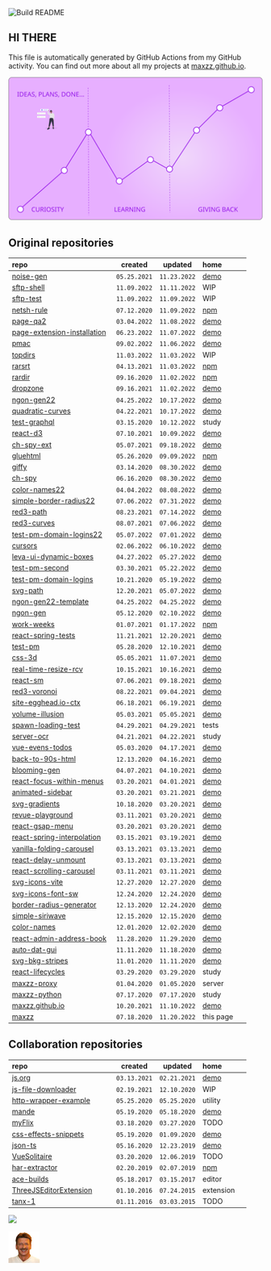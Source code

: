 ![Build README](https://github.com/maxzz/maxzz/workflows/Build%20README/badge.svg)

## HI THERE
<!-- ![](src/assets/main-hi.svg) -->
This file is automatically generated by GitHub Actions from my GitHub activity. You can find out more about all my projects at [maxzz.github.io](https://maxzz.github.io).

![](src/assets/main.svg)

<!-- recent_releases starts -->

## Original repositories

repo&nbsp;&nbsp;&nbsp;&nbsp;&nbsp;&nbsp;&nbsp;&nbsp;&nbsp;&nbsp;&nbsp;&nbsp;&nbsp;&nbsp;&nbsp;&nbsp;&nbsp;&nbsp;&nbsp;&nbsp;&nbsp;&nbsp;&nbsp;&nbsp;&nbsp;&nbsp;&nbsp;&nbsp;&nbsp;&nbsp;&nbsp;&nbsp;&nbsp;&nbsp;&nbsp;&nbsp;&nbsp;&nbsp;&nbsp;&nbsp;&nbsp;&nbsp;&nbsp; | created | updated | home&nbsp;&nbsp;&nbsp;&nbsp;&nbsp;&nbsp;&nbsp;&nbsp;&nbsp;&nbsp;&nbsp;
-|-|-|-
[noise-gen](https://github.com/maxzz/noise-gen) | ```05.25.2021``` | ```11.23.2022``` | [demo](https://maxzz.github.io/noise-gen)
[sftp-shell](https://github.com/maxzz/sftp-shell) | ```11.09.2022``` | ```11.11.2022``` | WIP
[sftp-test](https://github.com/maxzz/sftp-test) | ```11.09.2022``` | ```11.09.2022``` | WIP
[netsh-rule](https://github.com/maxzz/netsh-rule) | ```07.12.2020``` | ```11.09.2022``` | [npm](https://www.npmjs.com/package/netsh-rule)
[page-qa2](https://github.com/maxzz/page-qa2) | ```03.04.2022``` | ```11.08.2022``` | [demo](https://maxzz.github.io/page-qa2)
[page-extension-installation](https://github.com/maxzz/page-extension-installation) | ```06.23.2022``` | ```11.07.2022``` | [demo](https://maxzz.github.io/page-extension-installation)
[pmac](https://github.com/maxzz/pmac) | ```09.02.2022``` | ```11.06.2022``` | [demo](https://maxzz.github.io/pmac)
[topdirs](https://github.com/maxzz/topdirs) | ```11.03.2022``` | ```11.03.2022``` | WIP
[rarsrt](https://github.com/maxzz/rarsrt) | ```04.13.2021``` | ```11.03.2022``` | [npm](https://www.npmjs.com/package/rarsrt)
[rardir](https://github.com/maxzz/rardir) | ```09.16.2020``` | ```11.02.2022``` | [npm](https://www.npmjs.com/package/rardir)
[dropzone](https://github.com/maxzz/dropzone) | ```09.16.2021``` | ```11.02.2022``` | [demo](https://maxzz.github.io/dropzone)
[ngon-gen22](https://github.com/maxzz/ngon-gen22) | ```04.25.2022``` | ```10.17.2022``` | [demo](https://maxzz.github.io/ngon-gen22)
[quadratic-curves](https://github.com/maxzz/quadratic-curves) | ```04.22.2021``` | ```10.17.2022``` | [demo](https://maxzz.github.io/quadratic-curves)
[test-graphql](https://github.com/maxzz/test-graphql) | ```03.15.2020``` | ```10.12.2022``` | study
[react-d3](https://github.com/maxzz/react-d3) | ```07.10.2021``` | ```10.09.2022``` | [demo](https://maxzz.github.io/react-d3)
[ch-spy-ext](https://github.com/maxzz/ch-spy-ext) | ```05.07.2021``` | ```09.18.2022``` | [demo](https://github.com/maxzz/ch-spy)
[gluehtml](https://github.com/maxzz/gluehtml) | ```05.26.2020``` | ```09.09.2022``` | [npm](https://www.npmjs.com/package/gluehtml)
[giffy](https://github.com/maxzz/giffy) | ```03.14.2020``` | ```08.30.2022``` | [demo](https://maxzz.github.io/giffy)
[ch-spy](https://github.com/maxzz/ch-spy) | ```06.16.2020``` | ```08.30.2022``` | [demo](https://maxzz.github.io/ch-spy/)
[color-names22](https://github.com/maxzz/color-names22) | ```04.04.2022``` | ```08.08.2022``` | [demo](https://maxzz.github.io/color-names22)
[simple-border-radius22](https://github.com/maxzz/simple-border-radius22) | ```07.06.2022``` | ```07.31.2022``` | [demo](https://maxzz.github.io/simple-border-radius22)
[red3-path](https://github.com/maxzz/red3-path) | ```08.23.2021``` | ```07.14.2022``` | [demo](https://maxzz.github.io/red3-path/)
[red3-curves](https://github.com/maxzz/red3-curves) | ```08.07.2021``` | ```07.06.2022``` | [demo](https://maxzz.github.io/red3-curves)
[test-pm-domain-logins22](https://github.com/maxzz/test-pm-domain-logins22) | ```05.07.2022``` | ```07.01.2022``` | [demo](https://maxzz.github.io/test-pm-domain-logins22/)
[cursors](https://github.com/maxzz/cursors) | ```02.06.2022``` | ```06.10.2022``` | [demo](https://maxzz.github.io/cursors)
[leva-ui-dynamic-boxes](https://github.com/maxzz/leva-ui-dynamic-boxes) | ```04.27.2022``` | ```05.27.2022``` | [demo](https://maxzz.github.io/leva-ui-dynamic-boxes)
[test-pm-second](https://github.com/maxzz/test-pm-second) | ```03.30.2021``` | ```05.22.2022``` | [demo](https://maxzz.github.io/test-pm-second)
[test-pm-domain-logins](https://github.com/maxzz/test-pm-domain-logins) | ```10.21.2020``` | ```05.19.2022``` | [demo](https://maxzz.github.io/test-pm-domain-logins/)
[svg-path](https://github.com/maxzz/svg-path) | ```12.20.2021``` | ```05.07.2022``` | [demo](https://maxzz.github.io/svg-path)
[ngon-gen22-template](https://github.com/maxzz/ngon-gen22-template) | ```04.25.2022``` | ```04.25.2022``` | [demo](https://maxzz.github.io/ngon-gen22)
[ngon-gen](https://github.com/maxzz/ngon-gen) | ```05.12.2020``` | ```02.10.2022``` | [demo](https://maxzz.github.io/ngon-gen)
[work-weeks](https://github.com/maxzz/work-weeks) | ```01.07.2021``` | ```01.17.2022``` | [npm](https://www.npmjs.com/package/work-weeks)
[react-spring-tests](https://github.com/maxzz/react-spring-tests) | ```11.21.2021``` | ```12.20.2021``` | [demo](https://maxzz.github.io/react-spring-tests)
[test-pm](https://github.com/maxzz/test-pm) | ```05.28.2020``` | ```12.10.2021``` | [demo](https://maxzz.github.io/test-pm/)
[css-3d](https://github.com/maxzz/css-3d) | ```05.05.2021``` | ```11.07.2021``` | [demo](https://maxzz.github.io/css-3d)
[real-time-resize-rcv](https://github.com/maxzz/real-time-resize-rcv) | ```10.15.2021``` | ```10.16.2021``` | [demo](https://codesandbox.io/s/github/maxzz/real-time-resize-rcv)
[react-sm](https://github.com/maxzz/react-sm) | ```07.06.2021``` | ```09.18.2021``` | [demo](https://maxzz.github.io/react-sm)
[red3-voronoi](https://github.com/maxzz/red3-voronoi) | ```08.22.2021``` | ```09.04.2021``` | [demo](https://maxzz.github.io/red3-voronoi/)
[site-egghead.io-ctx](https://github.com/maxzz/site-egghead.io-ctx) | ```06.18.2021``` | ```06.19.2021``` | [demo](https://github.com/maxzz/ch-spy)
[volume-illusion](https://github.com/maxzz/volume-illusion) | ```05.03.2021``` | ```05.05.2021``` | [demo](https://maxzz.github.io/volume-illusion)
[spawn-loading-test](https://github.com/maxzz/spawn-loading-test) | ```04.29.2021``` | ```04.29.2021``` | tests
[server-ocr](https://github.com/maxzz/server-ocr) | ```04.21.2021``` | ```04.22.2021``` | study
[vue-evens-todos](https://github.com/maxzz/vue-evens-todos) | ```05.03.2020``` | ```04.17.2021``` | [demo](https://codesandbox.io/s/github/maxzz/vue-evens-todos)
[back-to-90s-html](https://github.com/maxzz/back-to-90s-html) | ```12.13.2020``` | ```04.16.2021``` | [demo](https://maxzz.github.io/back-to-90s-html/)
[blooming-gen](https://github.com/maxzz/blooming-gen) | ```04.07.2021``` | ```04.10.2021``` | [demo](https://maxzz.github.io/blooming-gen)
[react-focus-within-menus](https://github.com/maxzz/react-focus-within-menus) | ```03.20.2021``` | ```04.01.2021``` | [demo](https://maxzz.github.io/react-focus-within-menus/)
[animated-sidebar](https://github.com/maxzz/animated-sidebar) | ```03.20.2021``` | ```03.21.2021``` | [demo](https://maxzz.github.io/animated-sidebar)
[svg-gradients](https://github.com/maxzz/svg-gradients) | ```10.18.2020``` | ```03.20.2021``` | [demo](https://maxzz.github.io/svg-gradients)
[revue-playground](https://github.com/maxzz/revue-playground) | ```03.11.2021``` | ```03.20.2021``` | [demo](https://maxzz.github.io/revue-playground/)
[react-gsap-menu](https://github.com/maxzz/react-gsap-menu) | ```03.20.2021``` | ```03.20.2021``` | [demo](https://maxzz.github.io/react-gsap-menu)
[react-spring-interpolation](https://github.com/maxzz/react-spring-interpolation) | ```03.15.2021``` | ```03.19.2021``` | [demo](https://maxzz.github.io/react-spring-interpolation)
[vanilla-folding-carousel](https://github.com/maxzz/vanilla-folding-carousel) | ```03.13.2021``` | ```03.13.2021``` | [demo](https://maxzz.github.io/vanilla-folding-carousel/)
[react-delay-unmount](https://github.com/maxzz/react-delay-unmount) | ```03.13.2021``` | ```03.13.2021``` | [demo](https://maxzz.github.io/react-delay-unmount)
[react-scrolling-carousel](https://github.com/maxzz/react-scrolling-carousel) | ```03.11.2021``` | ```03.11.2021``` | [demo](https://maxzz.github.io/react-scrolling-carousel)
[svg-icons-vite](https://github.com/maxzz/svg-icons-vite) | ```12.27.2020``` | ```12.27.2020``` | [demo](https://maxzz.github.io/svg-icons-vite)
[svg-icons-font-sw](https://github.com/maxzz/svg-icons-font-sw) | ```12.24.2020``` | ```12.24.2020``` | [demo](https://maxzz.github.io/svg-icons-font-sw)
[border-radius-generator](https://github.com/maxzz/border-radius-generator) | ```12.13.2020``` | ```12.24.2020``` | [demo](https://maxzz.github.io/border-radius-generator)
[simple-siriwave](https://github.com/maxzz/simple-siriwave) | ```12.15.2020``` | ```12.15.2020``` | [demo](https://maxzz.github.io/simple-siriwave)
[color-names](https://github.com/maxzz/color-names) | ```12.01.2020``` | ```12.02.2020``` | [demo](https://maxzz.github.io/color-names)
[react-admin-address-book](https://github.com/maxzz/react-admin-address-book) | ```11.28.2020``` | ```11.29.2020``` | [demo](https://maxzz.github.io/react-admin-address-book)
[auto-dat-gui](https://github.com/maxzz/auto-dat-gui) | ```11.11.2020``` | ```11.18.2020``` | [demo](https://maxzz.github.io/auto-dat-gui/)
[svg-bkg-stripes](https://github.com/maxzz/svg-bkg-stripes) | ```11.01.2020``` | ```11.11.2020``` | [demo](https://maxzz.github.io/svg-bkg-stripes)
[react-lifecycles](https://github.com/maxzz/react-lifecycles) | ```03.29.2020``` | ```03.29.2020``` | study
[maxzz-proxy](https://github.com/maxzz/maxzz-proxy) | ```01.04.2020``` | ```01.05.2020``` | server
[maxzz-python](https://github.com/maxzz/maxzz-python) | ```07.17.2020``` | ```07.17.2020``` | study
[maxzz.github.io](https://github.com/maxzz/maxzz.github.io) | ```10.20.2021``` | ```11.10.2022``` | [demo](https://maxzz.github.io)
[maxzz](https://github.com/maxzz/maxzz) | ```07.18.2020``` | ```11.20.2022``` | this page

## Collaboration repositories

repo&nbsp;&nbsp;&nbsp;&nbsp;&nbsp;&nbsp;&nbsp;&nbsp;&nbsp;&nbsp;&nbsp;&nbsp;&nbsp;&nbsp;&nbsp;&nbsp;&nbsp;&nbsp;&nbsp;&nbsp;&nbsp;&nbsp;&nbsp;&nbsp;&nbsp;&nbsp;&nbsp;&nbsp;&nbsp;&nbsp;&nbsp;&nbsp;&nbsp;&nbsp;&nbsp;&nbsp;&nbsp;&nbsp;&nbsp;&nbsp;&nbsp;&nbsp;&nbsp; | created | updated | home&nbsp;&nbsp;&nbsp;&nbsp;&nbsp;&nbsp;&nbsp;&nbsp;&nbsp;&nbsp;&nbsp;
-|-|-|-
[js.org](https://github.com/maxzz/js.org) | ```03.13.2021``` | ```02.21.2021``` | [demo](https://js.org)
[js-file-downloader](https://github.com/maxzz/js-file-downloader) | ```02.19.2021``` | ```12.10.2020``` | WIP
[http-wrapper-example](https://github.com/maxzz/http-wrapper-example) | ```05.25.2020``` | ```05.25.2020``` | utility
[mande](https://github.com/maxzz/mande) | ```05.19.2020``` | ```05.18.2020``` | [demo](https://posva.net/mande/)
[myFlix](https://github.com/maxzz/myFlix) | ```03.18.2020``` | ```03.27.2020``` | TODO
[css-effects-snippets](https://github.com/maxzz/css-effects-snippets) | ```05.19.2020``` | ```01.09.2020``` | [demo](https://emilkowalski.github.io/css-effects-snippets/)
[json-ts](https://github.com/maxzz/json-ts) | ```05.16.2020``` | ```12.23.2019``` | [demo](https://shakyshane.github.io/json-ts/)
[VueSolitaire](https://github.com/maxzz/VueSolitaire) | ```03.20.2020``` | ```12.06.2019``` | TODO
[har-extractor](https://github.com/maxzz/har-extractor) | ```02.20.2019``` | ```02.07.2019``` | [npm](https://www.npmjs.com/package/har-extractor)
[ace-builds](https://github.com/maxzz/ace-builds) | ```05.18.2017``` | ```03.15.2017``` | editor
[ThreeJSEditorExtension](https://github.com/maxzz/ThreeJSEditorExtension) | ```01.10.2016``` | ```07.24.2015``` | extension
[tanx-1](https://github.com/maxzz/tanx-1) | ```01.11.2016``` | ```03.03.2015``` | TODO
<!-- recent_releases ends -->

![](https://komarev.com/ghpvc/?username=maxzz&color=brightgreen)

![](src/assets/maxz-128.png)
<!-- ![](https://avatars.githubusercontent.com/maxzz?s=150&v=1) -->

<!-- TODO: https://githubmemory.com/@maxzz -->
